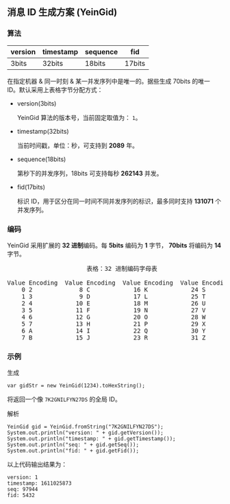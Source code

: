 ## 消息 ID 生成方案 (YeinGid)

### 算法

| version | timestamp | sequence | fid    |
|---------|-----------|----------|--------|
| 3bits   | 32bits    | 18bits   | 17bits |

在指定机器 & 同一时刻 & 某一并发序列中是唯一的。据些生成 70bits 的唯一 ID。默认采用上表格字节分配方式：

* version(3bits)

  YeinGid 算法的版本号，当前固定取值为： `1`。

* timestamp(32bits)

  当前时间戳，单位：秒，可支持到 **2089** 年。

* sequence(18bits)

  第秒下的并发序列，18bits 可支持每秒 **262143** 并发。

* fid(17bits)

  标识 ID，用于区分在同一时间不同并发序列的标识，最多同时支持 **131071** 个并发序列。

### 编码

YeinGid 采用扩展的 **32 进制**编码。每 **5bits** 编码为 **1** 字节， **70bits** 将编码为 **14** 字节。
<pre>
                      表格：32 进制编码字母表

Value Encoding  Value Encoding  Value Encoding  Value Encoding
    0 2             8 C            16 K            24 S
    1 3             9 D            17 L            25 T
    2 4            10 E            18 M            26 U
    3 5            11 F            19 N            27 V
    4 6            12 G            20 O            28 W
    5 7            13 H            21 P            29 X
    6 A            14 I            22 Q            30 Y
    7 B            15 J            23 R            31 Z
</pre>

### 示例

生成

```
var gidStr = new YeinGid(1234).toHexString();
```

将返回一个像 `7K2GNILFYN27DS` 的全局 ID。

解析

```
YeinGid gid = YeinGid.fromString("7K2GNILFYN27DS");
System.out.println("version: " + gid.getVersion());
System.out.println("timestamp: " + gid.getTimestamp());
System.out.println("seq: " + gid.getSeq());
System.out.println("fid: " + gid.getFid());
```

以上代码输出结果为：

```
version: 1
timestamp: 1611025873
seq: 97944
fid: 5432
```
